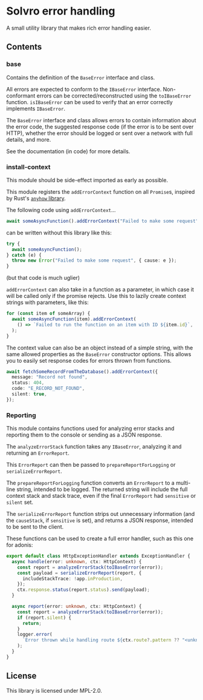 # Solvro error handling

A small utility library that makes rich error handling easier.

## Contents

### base

Contains the definition of the `BaseError` interface and class.

All errors are expected to conform to the `IBaseError` interface.
Non-conformant errors can be corrected/reconstructed using the `toIBaseError` function.
`isIBaseError` can be used to verify that an error correctly implements `IBaseError`.

The `BaseError` interface and class allows errors to contain information about the error code, the suggested response code (if the error is to be sent over HTTP), whether the error should be logged or sent over a network with full details, and more.

See the documentation (in code) for more details.

### install-context

This module should be side-effect imported as early as possible.

This module registers the `addErrorContext` function on all `Promise`s, inspired by Rust's [`anyhow` library](https://docs.rs/anyhow/latest/anyhow/).

The following code using `addErrorContext`...

```ts
await someAsyncFunction().addErrorContext("Failed to make some request");
```

can be written without this library like this:

```ts
try {
  await someAsyncFunction();
} catch (e) {
  throw new Error("Failed to make some request", { cause: e });
}
```

(but that code is much uglier)

`addErrorContext` can also take in a function as a parameter, in which case it will be called only if the promise rejects. Use this to lazily create context strings with parameters, like this:

```ts
for (const item of someArray) {
  await someAsyncFunction(item).addErrorContext(
    () => `Failed to run the function on an item with ID ${item.id}`,
  );
}
```

The context value can also be an object instead of a simple string, with the same allowed properties as the `BaseError` constructor options. This allows you to easily set response codes for errors thrown from functions.

```ts
await fetchSomeRecordFromTheDatabase().addErrorContext({
  message: "Record not found",
  status: 404,
  code: "E_RECORD_NOT_FOUND",
  silent: true,
});
```

### Reporting

This module contains functions used for analyzing error stacks and reporting them to the console or sending as a JSON response.

The `analyzeErrorStack` function takes any `IBaseError`, analyzing it and returning an `ErrorReport`.

This `ErrorReport` can then be passed to `prepareReportForLogging` or `serializeErrorReport`.

The `prepareReportForLogging` function converts an `ErrorReport` to a multi-line string, intended to be logged. The returned string will include the full context stack and stack trace, even if the final `ErrorReport` had `sensitive` or `silent` set.

The `serializeErrorReport` function strips out unnecessary information (and the `causeStack`, if `sensitive` is set), and returns a JSON response, intended to be sent to the client.

These functions can be used to create a full error handler, such as this one for adonis:

```ts
export default class HttpExceptionHandler extends ExceptionHandler {
  async handle(error: unknown, ctx: HttpContext) {
    const report = analyzeErrorStack(toIBaseError(error));
    const payload = serializeErrorReport(report, {
      includeStackTrace: !app.inProduction,
    });
    ctx.response.status(report.status).send(payload);
  }

  async report(error: unknown, ctx: HttpContext) {
    const report = analyzeErrorStack(toIBaseError(error));
    if (report.silent) {
      return;
    }
    logger.error(
      `Error thrown while handling route ${ctx.route?.pattern ?? "<unknown>"}: ${prepareReportForLogging(report)}`,
    );
  }
}
```

## License

This library is licensed under MPL-2.0.
